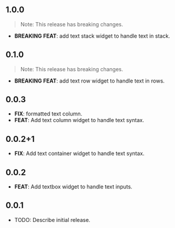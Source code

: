 ## 1.0.0

> Note: This release has breaking changes.

 - **BREAKING** **FEAT**: add text stack widget to handle text in stack.

## 0.1.0

> Note: This release has breaking changes.

 - **BREAKING** **FEAT**: add text row widget to handle text in rows.

## 0.0.3

 - **FIX**: formatted text column.
 - **FEAT**: Add text column widget to handle text syntax.

## 0.0.2+1

 - **FIX**: Add text container widget to handle text syntax.

## 0.0.2

 - **FEAT**: Add textbox widget to handle text inputs.

## 0.0.1

* TODO: Describe initial release.
